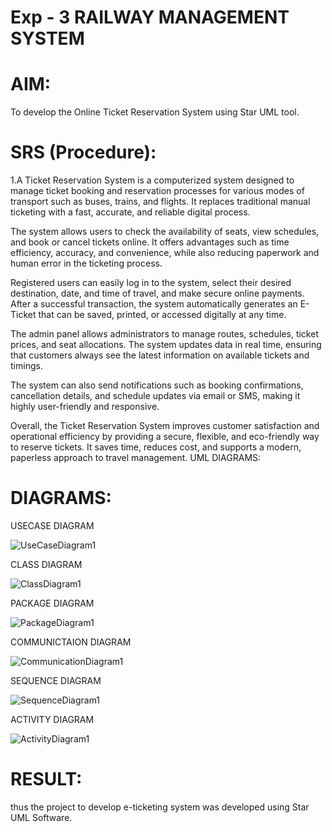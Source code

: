 # Exp - 3 RAILWAY MANAGEMENT SYSTEM

# AIM:
To develop the Online Ticket Reservation System using Star UML tool.
# SRS (Procedure):
1.A Ticket Reservation System is a computerized system designed to manage ticket booking and reservation processes for various modes of transport such as buses, trains, and flights. It replaces traditional manual ticketing with a fast, accurate, and reliable digital process.

The system allows users to check the availability of seats, view schedules, and book or cancel tickets online. It offers advantages such as time efficiency, accuracy, and convenience, while also reducing paperwork and human error in the ticketing process.

Registered users can easily log in to the system, select their desired destination, date, and time of travel, and make secure online payments. After a successful transaction, the system automatically generates an E-Ticket that can be saved, printed, or accessed digitally at any time.

The admin panel allows administrators to manage routes, schedules, ticket prices, and seat allocations. The system updates data in real time, ensuring that customers always see the latest information on available tickets and timings.

The system can also send notifications such as booking confirmations, cancellation details, and schedule updates via email or SMS, making it highly user-friendly and responsive.

Overall, the Ticket Reservation System improves customer satisfaction and operational efficiency by providing a secure, flexible, and eco-friendly way to reserve tickets. It saves time, reduces cost, and supports a modern, paperless approach to travel management.
UML DIAGRAMS:
# DIAGRAMS:
USECASE DIAGRAM 

![UseCaseDiagram1](https://github.com/user-attachments/assets/6d0aa5bc-d839-45f3-8444-fd3e4daf5021)

CLASS DIAGRAM

![ClassDiagram1](https://github.com/user-attachments/assets/d43172f8-b5d3-4c71-8e9f-4fc0328d57c3)

PACKAGE DIAGRAM

![PackageDiagram1](https://github.com/user-attachments/assets/bc1293af-9cce-4129-aa92-caa4d3858e8f)


COMMUNICTAION DIAGRAM

![CommunicationDiagram1](https://github.com/user-attachments/assets/0cfc4262-9228-45ab-a728-32eeef88f788)

SEQUENCE DIAGRAM

![SequenceDiagram1](https://github.com/user-attachments/assets/b6c3282b-b2c9-4f55-b90f-919f09bf0ec6)

ACTIVITY DIAGRAM

![ActivityDiagram1](https://github.com/user-attachments/assets/32e90153-0bca-4398-8ef8-4700ba1f3bb7)


# RESULT:
thus the project to develop e-ticketing system was developed using Star UML Software.

